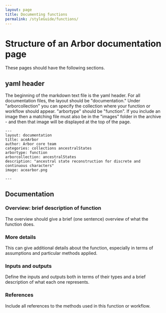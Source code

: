 ```yaml
---
layout: page
title: Documenting functions
permalink: /styleGuide/functions/
---
```


# Structure of an Arbor documentation page

These pages should have the following sections.

## yaml header

The beginning of the markdown text file is the yaml header. For all documentation files, the layout should be "documentation." Under "arborcollection" you can specify the collection where your function or workflow should appear. "arbortype" should be "function". If you include an image then a matching file must also be in the "images" folder in the archive - and then that image will be displayed at the top of the page.

````
---
layout: documentation
title: aceArbor
author: Arbor core team
categories: collections ancestralStates
arbortype: function
arborcollection: ancestralStates
description: "ancestral state reconstruction for discrete and continuous characters"
image: acearbor.png

---
````

## Documentation

### Overview: brief description of function

The overview should give a brief (one sentence) overview of what the function does.

### More details

This can give additional details about the function, especially in terms of assumptions and particular methods applied.

### Inputs and outputs

Define the inputs and outputs both in terms of their types and a brief description of what each one represents.

### References

Include all references to the methods used in this function or workflow.
